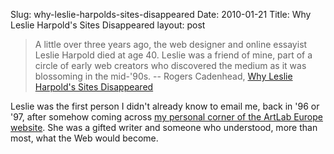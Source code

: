 Slug: why-leslie-harpolds-sites-disappeared
Date: 2010-01-21
Title: Why Leslie Harpold's Sites Disappeared
layout: post

>A little over three years ago, the web designer and online essayist Leslie Harpold died at age 40. Leslie was a friend of mine, part of a circle of early web creators who discovered the medium as it was blossoming in the mid-'90s. -- Rogers Cadenhead, [Why Leslie Harpold's Sites Disappeared](http://workbench.cadenhead.org/news/3579/why-leslie-harpolds-sites-disappeared)

Leslie was the first person I didn't already know to email me, back in '96 or '97, after somehow coming across [my personal corner of the ArtLab Europe website](http://static.monkinetic.com/files/oldsites/steve-artlab-1996/about.html). She was a gifted writer and someone who understood, more than most, what the Web would become.
